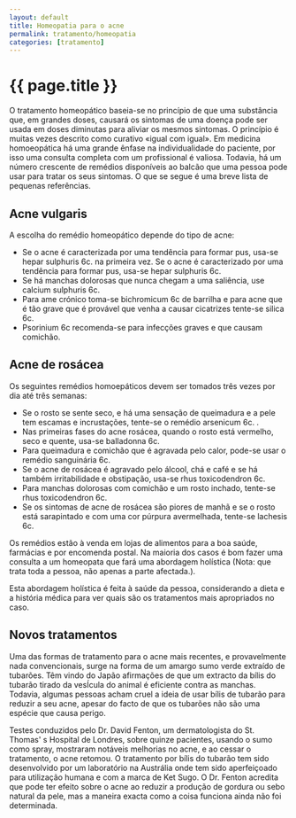 ```yaml
---
layout: default
title: Homeopatia para o acne
permalink: tratamento/homeopatia
categories: [tratamento]
---
```


# {{ page.title }}

O tratamento homeopático baseia-se no princípio de que uma substância que, em grandes doses, causará os sintomas de uma doença pode ser usada em doses diminutas para aliviar os mesmos sintomas.
O princípio é muitas vezes descrito como curativo «igual com igual». Em medicina homoeopática há uma grande ênfase na individualidade do paciente, por isso uma consulta completa com um profissional é valiosa.
Todavia, há um número crescente de remédios disponíveis ao balcão que uma pessoa pode usar para tratar os seus sintomas. O que se segue é uma breve lista de pequenas referências.

## Acne vulgaris

A escolha do remédio homeopático depende do tipo de acne:

* Se o acne é caracterizada por uma tendência para formar pus, usa-se hepar sulphuris 6c. na primeira vez. Se o acne é caracterizado por uma tendência para formar pus, usa-se hepar sulphuris 6c.
* Se há manchas dolorosas que nunca chegam a uma saliência, use calcium sulphuris 6c.
* Para ame crónico toma-se bichromicum 6c de barrilha e para acne que é tão grave que é provável que venha a causar cicatrizes tente-se silica 6c.
* Psorinium 6c recomenda-se para infecções graves e que causam comichão.

## Acne de rosácea

Os seguintes remédios homoepáticos devem ser tomados três vezes por dia até três semanas:

* Se o rosto se sente seco, e há uma sensação de queimadura e a pele tem escamas e incrustações, tente-se
o remédio arsenicum 6c. .
* Nas primeiras fases do acne rosácea, quando o rosto está vermelho, seco e quente, usa-se balladonna 6c.
* Para queimadura e comichão que é agravada pelo calor, pode-se usar o remédio sanguinária 6c.
* Se o acne de rosácea é agravado pelo álcool, chá e café e se há também irritabilidade e obstipação, usa-se rhus toxicodendron 6c.
* Para manchas dolorosas com comichão e um rosto inchado, tente-se rhus toxicodendron 6c.
* Se os sintomas de acne de rosácea são piores de manhã e se o rosto está sarapintado e com uma cor púrpura avermelhada, tente-se lachesis 6c.

Os remédios estão à venda em lojas de alimentos para a boa saúde, farmácias e por encomenda postal. Na maioria dos casos é bom fazer uma consulta a um homeopata que fará uma abordagem holística (Nota: que trata toda a pessoa, não apenas a parte afectada.).

Esta abordagem holística é feita à saúde da pessoa, considerando a dieta e a história médica para ver quais são os tratamentos mais apropriados no caso.

## Novos tratamentos

Uma das formas de tratamento para o acne mais recentes, e provavelmente nada convencionais, surge na forma de um amargo sumo verde extraído de tubarões. Têm vindo do Japão afirmações de que um extracto da bílis do tubarão tirado da vesÍcula do animal é eficiente contra as manchas. Todavia, algumas pessoas acham cruel a ideia de usar bílis de tubarão para reduzir a seu acne, apesar do facto de que os tubarões não são uma espécie que causa perigo.

Testes conduzidos pelo Dr. David Fenton, um dermatologista do St. Thomas' s Hospital de Londres, sobre quinze pacientes, usando o sumo como spray, mostraram notáveis melhorias no acne, e ao cessar o tratamento, o acne retomou. O tratamento por bílis do tubarão tem sido desenvolvido por um laboratório na Austrália onde tem sido aperfeiçoado para utilização humana e com a marca de Ket Sugo. O Dr. Fenton acredita que pode ter efeito sobre o acne ao reduzir a produção de gordura ou sebo natural da pele, mas a maneira exacta como a coisa funciona ainda não foi determinada.
